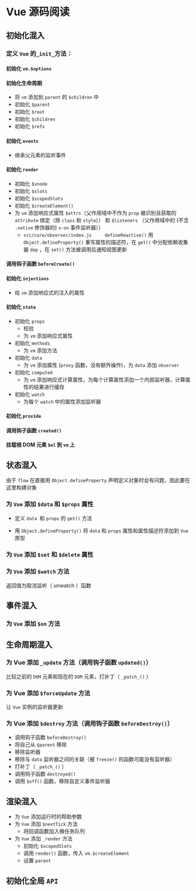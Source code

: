 # Vue 源码阅读

## 初始化混入

### 定义 `Vue` 的`_init_`方法：

#### 初始化 `vm.$options`

#### 初始化生命周期

+   将 `vm` 添加到 `parent` 的 `$children` 中
+   初始化 `$parent`
+   初始化 `$root`
+   初始化 `$children`
+   初始化 `$refs`

#### 初始化 `events`

+   继承父元素的监听事件

#### 初始化 `render`

+   初始化 `$vnode`
+   初始化 `$slots`
+   初始化 `$scopedSlots`
+   初始化 `$createElement()` 
+   为 `vm` 添加响应式属性 `$attrs`（父作用域中不作为 `prop` 被识别且获取的 `attribute` 绑定（除 `class` 和 `style`）） 和 `$listeners` （父作用域中的 (不含 `.native` 修饰器的) `v-on` 事件监听器））
    +   `src/core/observer/index.js		defineReactive()` 用 `Object.defineProperty()` 重写属性的描述符，在 `get()` 中分配依赖收集器 `dep` ，在 `set()` 方法被调用后通知视图更新

#### 调用钩子函数 `beforeCreate()`

#### 初始化 `injections`

+   给 `vm` 添加响应式的注入的属性

#### 初始化 `state`

+   初始化 `props`
    +   校验
    +   为 `vm` 添加响应式属性
+   初始化 `methods`
    +   为 `vm` 添加方法
+   初始化 `data`
    +   为 `vm` 添加属性 (`proxy` 函数，没有额外操作)，为 `data` 添加 `observer`
+   初始化 `computed`
    +   为 `vm` 添加响应式计算属性，为每个计算属性添加一个内部监听器，计算属性的结果进行缓存
+   初始化 `watch`
    +   为每个 `watch` 中的属性添加监听器

#### 初始化 `provide`

#### 调用钩子函数 `created()`

#### 挂载根 DOM 元素 `$el` 到 `vm` 上

## 状态混入

由于 `flow` 在直接用 `Object.defineProperty` 声明定义对象时会有问题，因此要在这里构建对象

### 为 `Vue` 添加 `$data` 和 `$props` 属性

+   定义 `data `和 `props` 的 `get()` 方法

+   用 `Object.defineProperty()` 将 `data` 和 `props` 属性和属性描述符添加到 `Vue` 原型

### 为 `Vue` 添加 `$set` 和 `$delete` 属性

### 为 `Vue` 添加 `$watch` 方法

返回值为取消监听（ unwatch ）函数

## 事件混入

### 为 `Vue` 添加 `$on` 方法

## 生命周期混入

### 为 Vue 添加 `_update` 方法（调用钩子函数 `updated()`）

比较之前的 `DOM` 元素和现在的 `DOM` 元素，打补丁（ `_patch_()` ）

### 为 Vue 添加 `$forceUpdate` 方法

让 `Vue` 实例的监听器更新

### 为 Vue 添加 `$destroy` 方法（调用钩子函数 `beforeDestroy()`）

+   调用钩子函数 `beforeDestroy()`
+   将自己从 `$parent` 移除
+   移除监听器
+   移除与 `data` 监听器之间的关联（被 `freeze()` 的函数可能没有监听器）
+   打补丁（ `_patch_()` ）
+   调用钩子函数 `destroyed()`
+   调用 `$off()` 函数，移除自定义事件监听器

## 渲染混入

+   为 `Vue` 添加运行时的帮助参数
+   为 `Vue` 添加 `$nextTick` 方法
    +   将回调函数加入微任务队列
+   为 `Vue` 添加 `_render` 方法
    +   初始化 `$scopedSlots`
    +   调用 `render()` 函数，传入 `vm.$createElement`
    +   设置 `parent`

## 初始化全局 `API`

